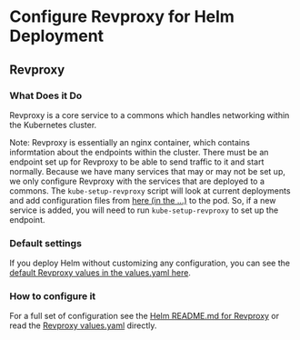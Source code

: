 # Configure Revproxy for Helm Deployment

## Revproxy

### What Does it Do

Revproxy is a core service to a commons which handles networking within the Kubernetes cluster.

Note:
Revproxy is essentially an nginx container, which contains informtation about the endpoints within the cluster. There must be an endpoint set up for Revproxy to be able to send traffic to it and start normally. Because we have many services that may or may not be set up, we only configure Revproxy with the services that are deployed to a commons. The `kube-setup-revproxy` script will look at current deployments and add configuration files from  [here (in the ...)](https://github.com/uc-cdis/cloud-automation/tree/master/kube/services/revproxy/gen3.nginx.conf) to the pod. So, if a new service is added, you will need to run `kube-setup-revproxy` to set up the endpoint.

### Default settings

If you deploy Helm without customizing any configuration, you can see the [default Revproxy values in the values.yaml here](https://github.com/uc-cdis/gen3-helm/blob/master/helm/revproxy/values.yaml).

### How to configure it

For a full set of configuration see the [Helm README.md for Revproxy](https://github.com/uc-cdis/gen3-helm/blob/master/helm/revproxy/README.md) or read the [Revproxy values.yaml](https://github.com/uc-cdis/gen3-helm/blob/master/helm/revproxy/values.yaml) directly.
